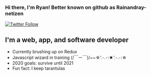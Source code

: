 ### Hi there, I'm Ryan! Better known on github as Rainandray-netizen

[![Twitter Follow](https://img.shields.io/twitter/follow/RainandrayNet?color=1DA1F2&logo=twitter&style=for-the-badge)](https://twitter.com/intent/follow?original_referer=https%3A%2F%2Fgithub.com%2FRainandray-netizen&screen_name=RainandrayNet)

## I'm a web, app, and software developer

- Currently brushing up on Redux
- Javascript wizard in training (/￣ー￣)/~~☆’.･.･:★’.･.･:☆
- 2020 goals: survive until 2021 
- Fun fact: I keep tarantulas





<!--
**Rainandray-netizen/Rainandray-netizen** is a ✨ _special_ ✨ repository because its `README.md` (this file) appears on your GitHub profile.

Here are some ideas to get you started:



- 🔭 I’m currently working on ...
- 🌱 I’m currently learning ...
- 👯 I’m looking to collaborate on ...
- 🤔 I’m looking for help with ...
- 💬 Ask me about ...
- 📫 How to reach me: ...
- 😄 Pronouns: ...
- ⚡ Fun fact: ...
-->
